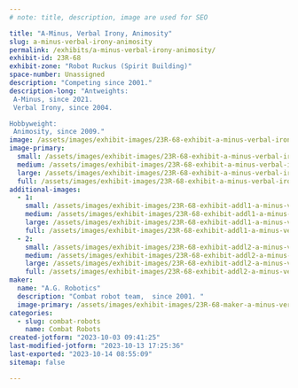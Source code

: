 ```yaml
---
# note: title, description, image are used for SEO

title: "A-Minus, Verbal Irony, Animosity"
slug: a-minus-verbal-irony-animosity
permalink: /exhibits/a-minus-verbal-irony-animosity/
exhibit-id: 23R-68
exhibit-zone: "Robot Ruckus (Spirit Building)"
space-number: Unassigned
description: "Competing since 2001."
description-long: "Antweights:
 A-Minus, since 2021.
 Verbal Irony, since 2004.

Hobbyweight:
 Animosity, since 2009."
image: /assets/images/exhibit-images/23R-68-exhibit-a-minus-verbal-irony-animosity-inbound8344455028233129611-large.jpg
image-primary: 
  small: /assets/images/exhibit-images/23R-68-exhibit-a-minus-verbal-irony-animosity-inbound8344455028233129611-small.jpg
  medium: /assets/images/exhibit-images/23R-68-exhibit-a-minus-verbal-irony-animosity-inbound8344455028233129611-medium.jpg
  large: /assets/images/exhibit-images/23R-68-exhibit-a-minus-verbal-irony-animosity-inbound8344455028233129611-large.jpg
  full: /assets/images/exhibit-images/23R-68-exhibit-a-minus-verbal-irony-animosity-inbound8344455028233129611-full.jpg
additional-images: 
  - 1:
    small: /assets/images/exhibit-images/23R-68-exhibit-addl1-a-minus-verbal-irony-animosity-inbound115254123899521164-small.jpg
    medium: /assets/images/exhibit-images/23R-68-exhibit-addl1-a-minus-verbal-irony-animosity-inbound115254123899521164-medium.jpg
    large: /assets/images/exhibit-images/23R-68-exhibit-addl1-a-minus-verbal-irony-animosity-inbound115254123899521164-large.jpg
    full: /assets/images/exhibit-images/23R-68-exhibit-addl1-a-minus-verbal-irony-animosity-inbound115254123899521164-full.jpg
  - 2:
    small: /assets/images/exhibit-images/23R-68-exhibit-addl2-a-minus-verbal-irony-animosity-inbound6109121850775862607-small.jpg
    medium: /assets/images/exhibit-images/23R-68-exhibit-addl2-a-minus-verbal-irony-animosity-inbound6109121850775862607-medium.jpg
    large: /assets/images/exhibit-images/23R-68-exhibit-addl2-a-minus-verbal-irony-animosity-inbound6109121850775862607-large.jpg
    full: /assets/images/exhibit-images/23R-68-exhibit-addl2-a-minus-verbal-irony-animosity-inbound6109121850775862607-full.jpg
maker: 
  name: "A.G. Robotics"
  description: "Combat robot team,  since 2001. "
  image-primary: /assets/images/exhibit-images/23R-68-maker-a-minus-verbal-irony-animosity-inbound7424857410458596189-medium.jpg
categories: 
  - slug: combat-robots
    name: Combat Robots
created-jotform: "2023-10-03 09:41:25"
last-modified-jotform: "2023-10-13 17:25:36"
last-exported: "2023-10-14 08:55:09"
sitemap: false

---
```

